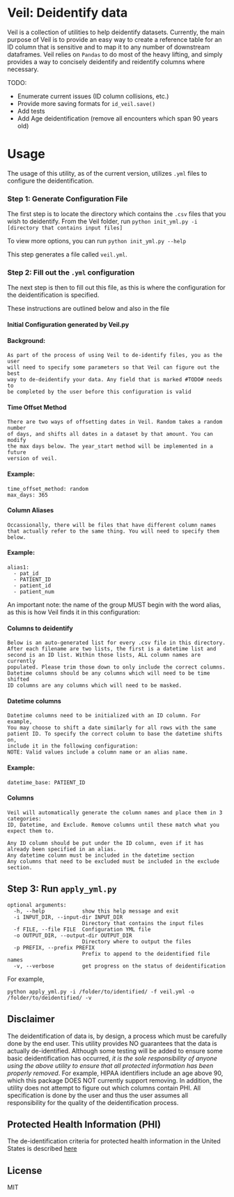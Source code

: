 Veil: Deidentify data
======================

Veil is a collection of utilities to help deidentify datasets. Currently, the main purpose of Veil is to provide 
an easy way to create a reference table for an ID column that is sensitive and to map it to any number of downstream
dataframes. Veil relies on `Pandas` to do most of the heavy lifting, and simply provides a way to concisely deidentify
and reidentify columns where necessary. 

TODO:
* Enumerate current issues (ID column collisions, etc.)
* Provide more saving formats for `id_veil.save()`
* Add tests
* Add Age deidentification (remove all encounters which span 90 years old)

Usage
=====


The usage of this utility, as of the current version, utilizes `.yml` files to configure the deidentification. 

### Step 1: Generate Configuration File

The first step is to locate the directory which contains the `.csv` files that you wish to deidentify. 
From the Veil folder, run `python init_yml.py -i [directory that contains input files]`

To view more options, you can run `python init_yml.py --help`

This step generates a file called `veil.yml`. 

### Step 2: Fill out the `.yml` configuration

The next step is then to fill out this file, as this is where
the configuration for the deidentification is specified. 

These instructions are outlined below and also in the file
#### Initial Configuration generated by Veil.py
#### Background:

```
As part of the process of using Veil to de-identify files, you as the user 
will need to specify some parameters so that Veil can figure out the best 
way to de-deidentify your data. Any field that is marked #TODO# needs to
be completed by the user before this configuration is valid
```

#### Time Offset Method
```
There are two ways of offsetting dates in Veil. Random takes a random number
of days, and shifts all dates in a dataset by that amount. You can modify 
the max days below. The year_start method will be implemented in a future 
version of veil. 
```

#### Example:
```
time_offset_method: random
max_days: 365
```

#### Column Aliases
```
Occassionally, there will be files that have different column names
that actually refer to the same thing. You will need to specify them 
below. 
```
#### Example:

```
alias1:
  - pat_id
  - PATIENT_ID
  - patient_id
  - patient_num
```

An important note: the name of the group MUST begin with the word alias,
as this is how Veil finds it in this configuration:

#### Columns to deidentify
```
Below is an auto-generated list for every .csv file in this directory.
After each filename are two lists, the first is a datetime list and 
second is an ID list. Within those lists, ALL column names are currently
populated. Please trim those down to only include the correct columns.
Datetime columns should be any columns which will need to be time shifted
ID columns are any columns which will need to be masked.
```


#### Datetime columns
```
Datetime columns need to be initialized with an ID column. For example,
You may choose to shift a date similarly for all rows with the same 
patient ID. To specify the correct column to base the datetime shifts on,
include it in the following configuration:
NOTE: Valid values include a column name or an alias name. 
```
#### Example:
```
datetime_base: PATIENT_ID
```

#### Columns

``` 
Veil will automatically generate the column names and place them in 3 categories: 
ID, Datetime, and Exclude. Remove columns until these match what you expect them to.

Any ID column should be put under the ID column, even if it has already been specified in an alias.
Any datetime column must be included in the datetime section
Any columns that need to be excluded must be included in the exclude section.
```

## Step 3: Run `apply_yml.py`

```
optional arguments:
  -h, --help            show this help message and exit
  -i INPUT_DIR, --input-dir INPUT_DIR
                        Directory that contains the input files
  -f FILE, --file FILE  Configuration YML file
  -o OUTPUT_DIR, --output-dir OUTPUT_DIR
                        Directory where to output the files
  -p PREFIX, --prefix PREFIX
                        Prefix to append to the deidentified file names
  -v, --verbose         get progress on the status of deidentification
```

For example,

```
python apply_yml.py -i /folder/to/identified/ -f veil.yml -o /folder/to/deidentified/ -v 
```



Disclaimer
----------

The deidentification of data is, by design, a process which must be carefully done by the end user. This 
utility provides NO guarantees that the data is actually de-identified. Although some testing will be added
to ensure some basic deidentification has occurred, *it is the sole responsibility of anyone using the above 
utility to ensure that all protected information has been properly removed*. For example, HIPAA identifiers 
include an age above 90, which this package DOES NOT currently support removing. In addition, the utility does 
not attempt to figure out which columns contain PHI. All specification is done by the user and thus the user 
assumes all responsibility for the quality of the deidentification process.

Protected Health Information (PHI)
----------------------------------

The de-identification criteria for protected health information in the United States is described [here](https://www.law.cornell.edu/cfr/text/45/164.514)

License
-------
MIT